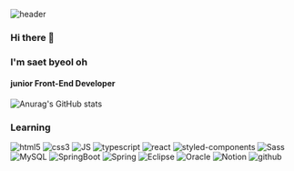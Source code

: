 ![header](https://capsule-render.vercel.app/api?type=wave&color=auto&height=300&section=header&text=welcome!👋&fontSize=90)

### Hi there 👋
### I'm saet byeol oh
#### junior Front-End Developer 

<!--
**saetbyeoloh/saetbyeoloh** is a ✨ _special_ ✨ repository because its `README.md` (this file) appears on your GitHub profile.

Here are some ideas to get you started:

- 🔭 I’m currently working on ...
- 🌱 I’m currently learning ...
- 👯 I’m looking to collaborate on ...
- 🤔 I’m looking for help with ...
- 💬 Ask me about ...
- 📫 How to reach me: ...
- 😄 Pronouns: ...
- ⚡ Fun fact: ...
-->
![Anurag's GitHub stats](https://github-readme-stats.vercel.app/api?username=saetbyeoloh&show_icons=true&theme=flag-india)

### Learning
![html5](https://img.shields.io/badge/html5-%23E34F26.svg?style=flat-square&logo=html5&logoColor=white)
![css3](https://img.shields.io/badge/css3-%231572B6.svg?style=flat-square&logo=css3&logoColor=white)
![JS](https://img.shields.io/badge/JavaScript-F7DF1E?style=flat-square&logo=JavaScript&logoColor=black)
![typescript](https://shields.io/badge/TypeScript-3178C6?logo=TypeScript&logoColor=FFF&style=flat-square)
![react](https://img.shields.io/badge/React-61DAFB?style=flat-square&logo=react&logoColor=white)
![styled-components](https://img.shields.io/badge/styledComponents-DB7093?style=flat-square&logo=styledComponents&logoColor=white)
![Sass](https://img.shields.io/badge/Sass-CC6699?style=flat-square&logo=Sass&logoColor=white)
![MySQL](https://img.shields.io/badge/MySQL-4479A1?style=flat-square&logo=MySQL&logoColor=black)
![SpringBoot](https://shields.io/badge/SpringBoot-6DB33F?logo=SpringBoot&logoColor=FFF&style=flat-square)
![Spring](https://shields.io/badge/Spring-6DB33F?logo=Spring&logoColor=FFF&style=flat-square)
![Eclipse](https://shields.io/badge/Eclipse-2C2255?logo=Eclipse&logoColor=FFF&style=flat-square)
![Oracle](https://img.shields.io/badge/oracle-F80000?style=flat-square&logo=oracle&logoColor=white)
![Notion](https://img.shields.io/badge/Notion-black.svg?style=flat-square&logo=Notion&logoColor=white)
![github](https://img.shields.io/badge/github-black.svg?style=flat-square&logo=github&logoColor=white)
